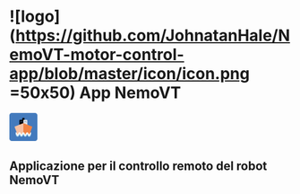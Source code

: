 # ![logo](https://github.com/JohnatanHale/NemoVT-motor-control-app/blob/master/icon/icon.png =50x50) App NemoVT
<img src="https://github.com/JohnatanHale/NemoVT-motor-control-app/blob/master/icon/icon.png" alt="logo" width=50px/>

## Applicazione per il controllo remoto del robot NemoVT